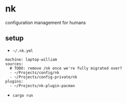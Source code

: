# nk
configuration management for humans

## setup

- `~/.nk.yml`
```
machine: laptop-william
sources:
  # TODO: remove /nk once we're fully migrated over?
  - ~/Projects/config/nk
  - ~/Projects/config-private/nk
plugins:
  - ~/Projects/nk-plugin-pacman
```

- `cargo run`
